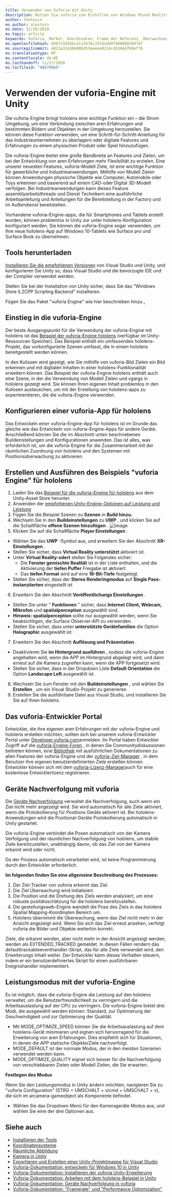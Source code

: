 ```yaml
---
title: Verwenden von Vuforia mit Unity
description: Nutzen Sie vuforia zum Erstellen von Windows Mixed Reality-Anwendungen in Unity.
author: thetuvix
ms.author: alexturn
ms.date: 12/20/2019
ms.topic: article
keywords: Vuforia, Marker, Koordinaten, Frame der Referenz, Überwachung, Mixed Reality-Headset, Windows Mixed Reality-Headset, Virtual Reality-Headset, Unity, hololens, Geräteüberwachung, Leistungsmodus, vuforia-Entwickler Portal
ms.openlocfilehash: 930f23d5bbc4115476c337dcb99f40096039d78f
ms.sourcegitcommit: dd13a32a5bb90bd53eeeea8214cd5384d7b9ef76
ms.translationtype: MT
ms.contentlocale: de-DE
ms.lasthandoff: 11/17/2020
ms.locfileid: "94679669"
---
```

# <a name="using-vuforia-engine-with-unity"></a>Verwenden der vuforia-Engine mit Unity

Die vuforia-Engine bringt hololens eine wichtige Funktion ein – die Strom Umgebung, um eine Verbindung zwischen aren Erfahrungen und bestimmten Bildern und Objekten in der Umgebung herzustellen. Sie können diese Funktion verwenden, um eine Schritt-für-Schritt-Anleitung für das Industrieunternehmen zu überlagern oder digitale Features und Erfahrungen zu einem physischen Produkt oder Spiel hinzuzufügen.

Die vuforia-Engine bietet eine große Bandbreite an Features und Zielen, um bei der Entwicklung von aren Erfahrungen mehr Flexibilität zu erzielen. Eine unserer neuesten Features, vuforia-Modell Ziele, ist eine wichtige Funktion für gewerbliche und Industrieanwendungen. Mithilfe von Modell Zielen können Anwendungen physische Objekte wie Computer, Automobile oder Toys erkennen und basierend auf einem CAD-oder Digital 3D-Modell verfolgen. Bei Industrieanwendungen kann dieses Feature assemblyarbeitsthreads und Dienst Technikern eine ausführliche Arbeitsanleitung und Anleitungen für die Bereitstellung in der Factory und im Außendienst bereitstellen.

Vorhandene vuforia-Engine-apps, die für Smartphones und Tablets erstellt wurden, können problemlos in Unity zur unter hololens-Konfiguration konfiguriert werden. Sie können die vuforia-Engine sogar verwenden, um Ihre neue hololens-App auf Windows 10-Tablets wie Surface pro und Surface Book zu übernehmen.


## <a name="get-the-tools"></a>Tools herunterladen

[Installieren Sie die empfohlenen Versionen](../install-the-tools.md) von Visual Studio und Unity, und konfigurieren Sie Unity so, dass Visual Studio und die bevorzugte IDE und der Compiler verwendet werden. 

Stellen Sie bei der Installation von Unity sicher, dass Sie das "Windows Store IL2CPP Scripting Backend" installieren.

Fügen Sie das Paket "vuforia Engine" wie hier beschrieben hinzu [.](https://library.vuforia.com/content/vuforia-library/en/articles/Solution/vuforia-engine-package-hosting-for-unity.html)

## <a name="getting-started-with-vuforia-engine"></a>Einstieg in die vuforia-Engine

Der beste Ausgangspunkt für die Verwendung der vuforia-Engine mit hololens ist das [Beispiel der vuforia-Engine hololens](https://assetstore.unity.com/packages/templates/packs/vuforia-hololens-sample-101553) (verfügbar im Unity-Ressourcen Speicher). Das Beispiel enthält ein umfassendes hololens-Projekt, das vorkonfigurierte Szenen umfasst, die in einem hololens bereitgestellt werden können.

In den Kulissen wird gezeigt, wie Sie mithilfe von vuforia-Bild Zielen ein Bild erkennen und mit digitalen Inhalten in einer hololens-Funktionalität erweitern können. Das Beispiel der vuforia-Engine hololens enthält auch eine Szene, in der die Verwendung von Modell Zielen und vgargs in hololens gezeigt wird. Sie können Ihren eigenen Inhalt problemlos in den Kulissen austauschen, um mit der Erstellung von hololens-apps zu experimentieren, die die vuforia-Engine verwenden.



## <a name="configuring-a-vuforia-app-for-hololens"></a>Konfigurieren einer vuforia-App für hololens

Das Entwickeln einer vuforia-Engine-App für hololens ist im Grunde das gleiche wie das Entwickeln von vuforia-Engine-Apps für andere Geräte. Anschließend können Sie die im Abschnitt unten beschriebenen Buildeinstellungen und Konfigurationen anwenden. Das ist alles, was erforderlich ist, um die vuforia-Engine für die Zusammenarbeit mit der räumlichen Zuordnung von hololens und den Systemen mit Positionsüberwachung zu aktivieren.

## <a name="build-and-run-the-vuforia-engine-sample-for-hololens"></a>Erstellen und Ausführen des Beispiels "vuforia Engine" für hololens
1.  Laden Sie das [Beispiel für die vuforia-Engine für hololens](https://assetstore.unity.com/packages/templates/packs/vuforia-hololens-sample-101553) aus dem Unity-Asset Store herunter.
2.  Anwenden der [empfohlenen Unity-Engine-Optionen auf Leistung und Leistung](performance-recommendations-for-unity.md)
3.  Fügen Sie die Beispiel Szenen zu **Szenen** in **Build hinzu.**
4.  Wechseln Sie in den **Buildeinstellungen** zu **UWP** , und klicken Sie auf die Schaltfläche **offene Szenen hinzufügen** .
![image](https://user-images.githubusercontent.com/45470042/89573103-173daa80-d7f8-11ea-9284-931a7b6c913d.png)
5.  Klicken Sie auf die Schaltfläche **Player Einstellungen** .  
   * Wählen Sie das **UWP** -Symbol aus, und erweitern Sie den Abschnitt **XR-Einstellungen** .
   * Stellen Sie sicher, dass **Virtual Reality unterstützt** aktiviert ist.    
   * Unter **Virtual Reality-sdert** stellen Sie Folgendes sicher:
     * Die **Fenster gemischte Realität** ist in der Liste enthalten, und die Aktivierung der **tiefen Puffer** Freigabe ist aktiviert. 
     * Das **tiefen Format** wird auf eine **16-Bit-Tiefe** festgelegt. 
   * Stellen Sie sicher, dass der **Stereo Renderingmodus** auf **Single Pass-instanziierten** eingestellt ist
6.  Erweitern Sie den Abschnitt **Veröffentlichungs Einstellungen** .
   * Stellen Sie unter " **Funktionen** " sicher, dass **Internet Client, Webcam, Mikrofon** und **spatialperception** ausgewählt sind.
   * **Hinweis: spatialperception** sollte nur ausgewählt werden, wenn Sie beabsichtigen, die Surface Observer-API zu verwenden.
   * Stellen Sie sicher, dass unter **unterstützte Gerätefamilien** die Option **Holographic** ausgewählt ist. 
7.  Erweitern Sie den Abschnitt **Auflösung und Präsentation** .
   * Deaktivieren Sie **im Hintergrund ausführen** , sodass die vuforia-Engine angehalten wird, wenn die APP im Hintergrund abgelegt wird, und dann erneut auf die Kamera zugreifen kann, wenn die APP fortgesetzt wird. 
   * Stellen Sie sicher, dass in der Dropdown Liste **Default Orientation** die Option **Landscape Left** ausgewählt ist.
8.  Wechseln Sie zum Fenster mit den **Buildeinstellungen** , und wählen Sie **Erstellen** , um ein Visual Studio-Projekt zu generieren
9.  Erstellen Sie die ausführbare Datei aus Visual Studio, und installieren Sie Sie auf Ihren hololens.

## <a name="the-vuforia-developer-portal"></a>Das vuforia-Entwickler Portal

Entwickler, die ihre eigenen aren Erfahrungen mit der vuforia-Engine und hololens erstellen möchten, sollten sich bei unserem vuforia-Entwickler Portal unter [Developer.vuforia.com](https://developer.vuforia.com/)anmelden. Im Portal haben Entwickler Zugriff auf die [vuforia-Engine-Foren](https://developer.vuforia.com/forum) , in denen Sie Communitydiskussionen beitreten können, eine [Bibliothek](https://library.vuforia.com/) mit ausführlichen Dokumentationen zu allen Features der vuforia-Engine und der [vuforia-Ziel-Manager](https://developer.vuforia.com/target-manager) , in dem Benutzer ihre eigenen benutzerdefinierten Ziele erstellen können. Entwickler können sich mit dem [vuforia-Lizenz-Manager](https://developer.vuforia.com/license-manager)auch für eine kostenlose Entwicklerlizenz registrieren.

## <a name="device-tracking-with-vuforia"></a>Geräte Nachverfolgung mit vuforia

Die [Geräte Nachverfolgung](https://library.vuforia.com/features/environments/device-tracker-overview.html) verwaltet die Nachverfolgung, auch wenn ein Ziel nicht mehr angezeigt wird. Sie wird automatisch für alle Ziele aktiviert, wenn die Protokollierung für Positions Geräte aktiviert ist. Bei hololens-Anwendungen wird die Positional-Geräte Protokollierung automatisch in Unity gestartet.

Die vuforia-Engine verbindet die Posen automatisch von der Kamera Verfolgung und der räumlichen Nachverfolgung von hololens, um stabile Ziele bereitzustellen, unabhängig davon, ob das Ziel von der Kamera erkannt wird oder nicht.

Da der Prozess automatisch verarbeitet wird, ist keine Programmierung durch den Entwickler erforderlich.


**Im folgenden finden Sie eine allgemeine Beschreibung des Prozesses:**
1. Der Ziel-Tracker von vuforia erkennt das Ziel.
2. Die Ziel Überwachung wird initialisiert.
3. Die Position und die Drehung des Ziels werden analysiert, um eine robuste positätsschätzung für die hololens bereitzustellen.
4. Die gestellungsweb-Engine wandelt die Pose des Ziels in das hololens Spatial Mapping-Koordinaten Bereich um.
5. Hololens übernimmt die Überwachung, wenn das Ziel nicht mehr in der Ansicht angezeigt wird. Wenn Sie sich das Ziel erneut ansehen, verfolgt vuforia die Bilder und Objekte weiterhin korrekt.

Ziele, die erkannt werden, aber nicht mehr in der Ansicht angezeigt werden, werden als EXTENDED_TRACKED gemeldet. In diesen Fällen rendern das defaulttrackableeventhandler-Skript, das für alle Ziele verwendet wird, den Erweiterungs Inhalt weiter. Der Entwickler kann dieses Verhalten steuern, indem er ein benutzerdefiniertes Skript für einen ausführbaren Ereignishandler implementiert.


## <a name="performance-mode-with-vuforia-engine"></a>Leistungsmodus mit der vuforia-Engine 

Es ist möglich, dass die vuforia-Engine die Leistung auf den hololens verwaltet, um die Benutzerfreundlichkeit zu verringern und die Arbeitsauslastung auf der CPU zu verringern. Die vuforia-Engine bietet drei Modi, die ausgewählt werden können: Standard, zur Optimierung der Geschwindigkeit und zur Optimierung der Qualität. 

*   Mit MODE_OPTIMIZE_SPEED können Sie die Arbeitsauslastung auf dem hololens-Gerät minimieren und eignen sich hervorragend für die Erweiterung von aren Erfahrungen. Dies empfiehlt sich für Situationen, in denen die APP statische Objekte/Ziele nachverfolgt.
*   MODE_DEFAULT ist der normale Modus, der in den meisten Szenarien verwendet werden kann.
*   MODE_OPTIMIZE_QUALITY eignet sich besser für die Nachverfolgung von verschiebbaren Zielen oder Modell Zielen, die Sie erwarten.

**Festlegen des Modus**

Wenn Sie den Leistungsmodus in Unity ändern möchten, navigieren Sie zu "vuforia Configuration" (STRG + UMSCHALT + v/cmd + UMSCHALT + v), die sich im arcamera-gameobject als Komponente befindet. 
*   Wählen Sie das Dropdown Menü für den Kamerageräte Modus aus, und wählen Sie eine der drei Optionen aus.


## <a name="see-also"></a>Siehe auch
* [Installieren der Tools](../install-the-tools.md)
* [Koordinatensysteme](../../design/coordinate-systems.md)
* [Räumliche Abbildung](../../design/spatial-mapping.md)
* [Kamera in Unity](camera-in-unity.md)
* [Exportieren und Erstellen einer Unity-Projektmappe für Visual Studio](exporting-and-building-a-unity-visual-studio-solution.md)
* [Vuforia-Dokumentation: entwickeln für Windows 10 in Unity](https://library.vuforia.com/articles/Solution/Developing-for-Windows-10-in-Unity)
* [Vuforia-Dokumentation: Installieren der vuforia Unity-Erweiterung](https://library.vuforia.com/articles/Solution/Installing-the-Unity-Extension)
* [Vuforia-Dokumentation: Arbeiten mit dem hololens-Beispiel in Unity](https://library.vuforia.com/articles/Solution/Working-with-the-HoloLens-sample-in-Unity)
* [Vuforia-Dokumentation: Geräte Nachverfolgung in vuforia](https://library.vuforia.com/features/environments/device-tracker-overview.html)
* [Vuforia-Dokumentation: "Framerate" und "Performance Optomization"](https://library.vuforia.com/content/vuforia-library/en/articles/Solution/Framerate-Optimization-for-Mixed-Reality-Apps.html)
